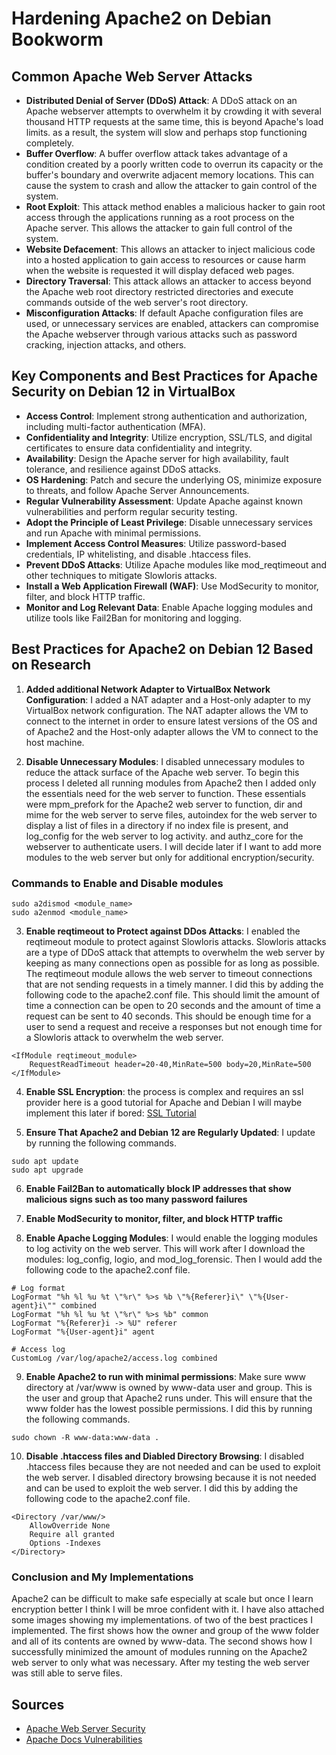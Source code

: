 # Hardening Apache2 on Debian Bookworm

## Common Apache Web Server Attacks

- **Distributed Denial of Server (DDoS) Attack**: A DDoS attack on an Apache webserver attempts to overwhelm it by crowding it with several thousand HTTP requests at the same time, this is beyond Apache's load limits. as a result, the system will slow and perhaps stop functioning completely.
- **Buffer Overflow**: A buffer overflow attack takes advantage of a condition created by a poorly written code to overrun its capacity or the buffer's boundary and overwrite adjacent memory locations. This can cause the system to crash and allow the attacker to gain control of the system.
- **Root Exploit**: This attack method enables a malicious hacker to gain root access through the applications running as a root process on the Apache server. This allows the attacker to gain full control of the system.
- **Website Defacement**: This allows an attacker to inject malicious code into a hosted application to gain access to resources or cause harm when the website is requested it will display defaced web pages.
- **Directory Traversal**: This attack allows an attacker to access beyond the Apache web root directory restricted directories and execute commands outside of the web server's root directory.
- **Misconfiguration Attacks**: If default Apache configuration files are used, or unnecessary services are enabled, attackers can compromise the Apache webserver through various attacks such as password cracking, injection attacks, and others.

## Key Components and Best Practices for Apache Security on Debian 12 in VirtualBox

- **Access Control**: Implement strong authentication and authorization, including multi-factor authentication (MFA).
- **Confidentiality and Integrity**: Utilize encryption, SSL/TLS, and digital certificates to ensure data confidentiality and integrity.
- **Availability**: Design the Apache server for high availability, fault tolerance, and resilience against DDoS attacks.
- **OS Hardening**: Patch and secure the underlying OS, minimize exposure to threats, and follow Apache Server Announcements.
- **Regular Vulnerability Assessment**: Update Apache against known vulnerabilities and perform regular security testing.
- **Adopt the Principle of Least Privilege**: Disable unnecessary services and run Apache with minimal permissions.
- **Implement Access Control Measures**: Utilize password-based credentials, IP whitelisting, and disable .htaccess files.
- **Prevent DDoS Attacks**: Utilize Apache modules like mod_reqtimeout and other techniques to mitigate Slowloris attacks.
- **Install a Web Application Firewall (WAF)**: Use ModSecurity to monitor, filter, and block HTTP traffic.
- **Monitor and Log Relevant Data**: Enable Apache logging modules and utilize tools like Fail2Ban for monitoring and logging.

## Best Practices for Apache2 on Debian 12 Based on Research

1. **Added additional Network Adapter to VirtualBox Network Configuration**: I added a NAT adapter and a Host-only adapter to my VirtualBox network configuration. The NAT adapter allows the VM to connect to the internet in order to ensure latest versions of the OS and of Apache2 and the Host-only adapter allows the VM to connect to the host machine.

2. **Disable Unnecessary Modules**: I disabled unnecessary modules to reduce the attack surface of the Apache web server. To begin this process I deleted all running modules from Apache2 then I added only the essentials need for the web server to function. These essentials were mpm_prefork for the Apache2 web server to function, dir and mime for the web server to serve files, autoindex for the web server to display a list of files in a directory if no index file is present, and log_config for the web server to log activity. and authz_core for the webserver to authenticate users. I will decide later if I want to add more modules to the web server but only for additional encryption/security.

### Commands to Enable and Disable modules

```
sudo a2dismod <module_name>
sudo a2enmod <module_name>
```

3. **Enable reqtimeout to Protect against DDos Attacks**: I enabled the reqtimeout module to protect against Slowloris attacks. Slowloris attacks are a type of DDoS attack that attempts to overwhelm the web server by keeping as many connections open as possible for as long as possible. The reqtimeout module allows the web server to timeout connections that are not sending requests in a timely manner. I did this by adding the following code to the apache2.conf file.
   This should limit the amount of time a connection can be open to 20 seconds and the amount of time a request can be sent to 40 seconds. This should be enough time for a user to send a request and receive a responses but not enough time for a Slowloris attack to overwhelm the web server.

```
<IfModule reqtimeout_module>
    RequestReadTimeout header=20-40,MinRate=500 body=20,MinRate=500
</IfModule>
```

4. **Enable SSL Encryption**: the process is complex and requires an ssl provider here is a good tutorial for Apache and Debian I will maybe implement this later if bored: [SSL Tutorial](https://www.ssltrust.com.au/help/setup-guides/debian-ubuntu-ssl-install-guide)

5. **Ensure That Apache2 and Debian 12 are Regularly Updated**: I update by running the following commands.

```
sudo apt update
sudo apt upgrade
```

6. **Enable Fail2Ban to automatically block IP addresses that show malicious signs such as too many password failures**

7. **Enable ModSecurity to monitor, filter, and block HTTP traffic**

8. **Enable Apache Logging Modules**: I would enable the logging modules to log activity on the web server. This will work after I download the modules: log_config, logio, and mod_log_forensic. Then I would add the following code to the apache2.conf file.

```
# Log format
LogFormat "%h %l %u %t \"%r\" %>s %b \"%{Referer}i\" \"%{User-agent}i\"" combined
LogFormat "%h %l %u %t \"%r\" %>s %b" common
LogFormat "%{Referer}i -> %U" referer
LogFormat "%{User-agent}i" agent

# Access log
CustomLog /var/log/apache2/access.log combined
```

9. **Enable Apache2 to run with minimal permissions**: Make sure www directory at /var/www is owned by www-data user and group. This is the user and group that Apache2 runs under. This will ensure that the www folder has the lowest possible permissions. I did this by running the following commands.

```
sudo chown -R www-data:www-data .
```

10. **Disable .htaccess files and Diabled Directory Browsing**: I disabled .htaccess files because they are not needed and can be used to exploit the web server. I disabled directory browsing because it is not needed and can be used to exploit the web server. I did this by adding the following code to the apache2.conf file.

```
<Directory /var/www/>
    AllowOverride None
    Require all granted
    Options -Indexes
</Directory>
```

### Conclusion and My Implementations

Apache2 can be difficult to make safe especially at scale but once I learn encryption better I think I will be mroe confident with it. I have also attached some images showing my implementations. of two of the best practices I implemented. The first shows how the owner and group of the www folder and all of its contents are owned by www-data. The second shows how I successfully minimized the amount of modules running on the Apache2 web server to only what was necessary. After my testing the web server was still able to serve files.

## Sources

- [Apache Web Server Security](https://www.comparitech.com/net-admin/apache-web-server-security/)
- [Apache Docs Vulnerabilities](https://httpd.apache.org/security/vulnerabilities_20.html)
